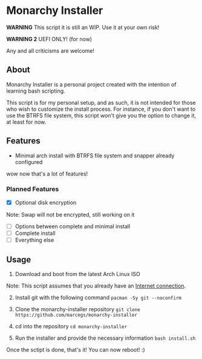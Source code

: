 # Monarchy Installer

**WARNING** This script it is still an WIP. Use it at your own risk!

**WARNING 2** UEFI ONLY! (for now)

Any and all criticisms are welcome!

## About

Monarchy Installer is a personal project created with the intention of learning bash scripting.

This script is for my personal setup, and as such, it is not intended for those who wish to customize the install process. For instance, if you don't want to use the BTRFS file system, this script won't give you the option to change it, at least for now.

## Features

- Minimal arch install with BTRFS file system and snapper already configured

wow now that's a lot of features!

### Planned Features

- [x] Optional disk encryption

Note: Swap will not be encrypted, still working on it
- [ ] Options between complete and minimal install
- [ ] Complete install
- [ ] Everything else

## Usage

1. Download and boot from the latest Arch Linux ISO

Note: This script assumes that you already have an [Internet connection](https://wiki.archlinux.org/title/Installation_guide#Connect_to_the_internet). 

2. Install git with the following command `pacman -Sy git --noconfirm`

3. Clone the monarchy-installer repository `git clone https://github.com/marcegs/monarchy-installer`

4. cd into the repository `cd monarchy-installer`

5. Run the installer and provide the necessary information `bash install.sh`


Once the sctipt is done, that's it! You can now reboot! :)
